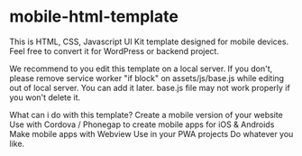 # mobile-html-template


This is HTML, CSS, Javascript UI Kit template designed 
for mobile devices. Feel free to convert it for WordPress or backend project.

We recommend to you edit this template on a local server. If you don't, please remove service worker "if block" on assets/js/base.js while editing out of local server. You can add it later.
base.js file may not work properly if you won't delete it.

What can i do with this template?
Create a mobile version of your website
Use with Cordova / Phonegap to create mobile apps for iOS & Androids
Make mobile apps with Webview
Use in your PWA projects
Do whatever you like.
